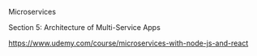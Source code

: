 Microservices

Section 5: Architecture of Multi-Service Apps

https://www.udemy.com/course/microservices-with-node-js-and-react
